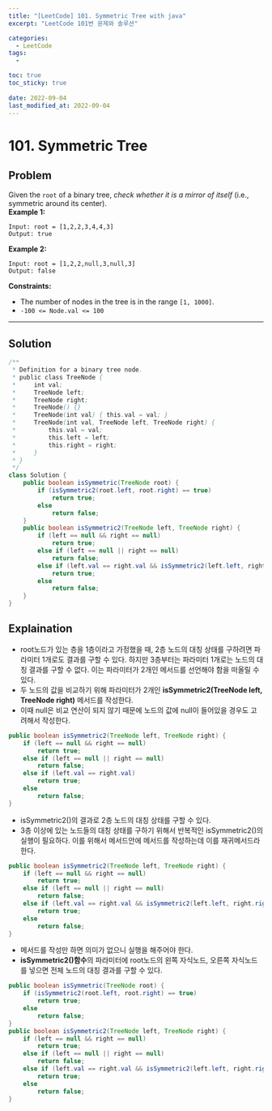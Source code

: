 ```yaml
---
title: "[LeetCode] 101. Symmetric Tree with java"
excerpt: "LeetCode 101번 문제와 솔루션"

categories:
  - LeetCode
tags:
  - 

toc: true
toc_sticky: true
 
date: 2022-09-04
last_modified_at: 2022-09-04
---
```

# **101. Symmetric Tree**
## **Problem**
Given the `root` of a binary tree, *check whether it is a mirror of itself* (i.e., symmetric around its center).<br>
**Example 1:**
```
Input: root = [1,2,2,3,4,4,3]
Output: true
```
**Example 2:**
```
Input: root = [1,2,2,null,3,null,3]
Output: false
```
<!-- **Example 3:**
```

``` -->
**Constraints:**
- The number of nodes in the tree is in the range `[1, 1000]`.
- `-100 <= Node.val <= 100`

---
## **Solution**
```java
/**
 * Definition for a binary tree node.
 * public class TreeNode {
 *     int val;
 *     TreeNode left;
 *     TreeNode right;
 *     TreeNode() {}
 *     TreeNode(int val) { this.val = val; }
 *     TreeNode(int val, TreeNode left, TreeNode right) {
 *         this.val = val;
 *         this.left = left;
 *         this.right = right;
 *     }
 * }
 */
class Solution {
    public boolean isSymmetric(TreeNode root) {
        if (isSymmetric2(root.left, root.right) == true)
            return true;
        else
            return false;
    }
    public boolean isSymmetric2(TreeNode left, TreeNode right) {
        if (left == null && right == null)
            return true;
        else if (left == null || right == null)
            return false;
        else if (left.val == right.val && isSymmetric2(left.left, right.right) && isSymmetric2(left.right, right.left))
            return true;
        else
            return false;
    }
}
```
## **Explaination**
- root노드가 있는 층을 1층이라고 가정했을 때, 2층 노드의 대칭 상태를 구하려면 파라미터 1개로도 결과를 구할 수 있다. 하지만 3층부터는 파라미터 1개로는 노드의 대칭 결과를 구할 수 없다. 이는 파라미터가 2개인 메서드를 선언해야 함을 떠올릴 수 있다.
- 두 노드의 값을 비교하기 위해 파라미터가 2개인 **isSymmetric2(TreeNode left, TreeNode right)** 메서드를 작성한다.
- 이때 null은 비교 연산이 되지 않기 때문에 노드의 값에 null이 들어있을 경우도 고려해서 작성한다.
```java
public boolean isSymmetric2(TreeNode left, TreeNode right) {
    if (left == null && right == null)
        return true;
    else if (left == null || right == null)
        return false;
    else if (left.val == right.val)
        return true;
    else
        return false;
}
```
- isSymmetric2()의 결과로 2층 노드의 대칭 상태를 구할 수 있다.
- 3층 이상에 있는 노드들의 대칭 상태를 구하기 위해서 반복적인 isSymmetric2()의 실행이 필요하다. 이를 위해서 메서드안에 메서드를 작성하는데 이를 재귀메서드라 한다.
```java
public boolean isSymmetric2(TreeNode left, TreeNode right) {
    if (left == null && right == null)
        return true;
    else if (left == null || right == null)
        return false;
    else if (left.val == right.val && isSymmetric2(left.left, right.right) && isSymmetric2(left.right, right.left))
        return true;
    else
        return false;
}
```
- 메서드를 작성만 하면 의미가 없으니 실행을 해주어야 한다.
- **isSymmetric2()함수**의 파라미터에 root노드의 왼쪽 자식노드, 오른쪽 자식노드를 넣으면 전체 노드의 대칭 결과를 구할 수 있다.
```java
public boolean isSymmetric(TreeNode root) {
    if (isSymmetric2(root.left, root.right) == true)
        return true;
    else
        return false;
}
public boolean isSymmetric2(TreeNode left, TreeNode right) {
    if (left == null && right == null)
        return true;
    else if (left == null || right == null)
        return false;
    else if (left.val == right.val && isSymmetric2(left.left, right.right) && isSymmetric2(left.right, right.left))
        return true;
    else
        return false;
}
```